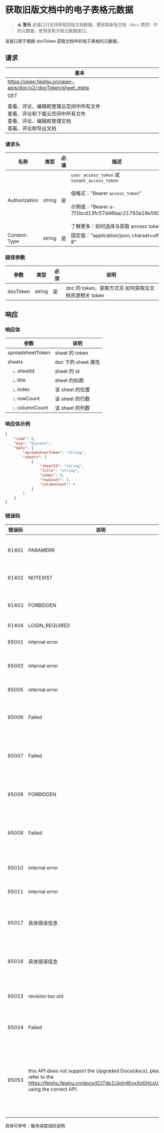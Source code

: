 # 获取旧版文档中的电子表格元数据



> **⚠️ 警告**
> 此接口只支持获取旧版文档数据。要获取新版文档（`docx` 类型）中的元数据，使用获取文档元数据接口。



该接口用于根据 docToken 获取文档中的电子表格的元数据。 

## 请求
| 基本 |  |
| --- | --- |
| https://open.feishu.cn/open-apis/doc/v2/:docToken/sheet_meta |
| GET |
|  |
| 查看、评论、编辑和管理云空间中所有文件<br>查看、评论和下载云空间中所有文件<br>查看、评论、编辑和管理文档<br>查看、评论和导出文档 |


### 请求头
| 名称 | 类型 | 必填 | 描述 |
| --- | --- | --- | --- |
| Authorization | string | 是 | `user_access_token` 或 `tenant_access_token`<br> <br>值格式："Bearer `access_token`"<br><br>示例值："Bearer u-7f1bcd13fc57d46bac21793a18e560"<br> <br> 了解更多：如何选择与获取 access token |
| Content-Type | string | 是 | 固定值："application/json; charset=utf-8" |



### 路径参数
|参数|类型|必须|说明|
|--|-----|--|----|
|docToken|string|是|doc 的 token，获取方式见 如何获取云文档资源相关 token|

## 响应
### 响应体
|参数|说明|
|--|--|
|spreadsheetToken|sheet 的 token|
|sheets|doc 下的 sheet 属性|
|&emsp;∟sheetId|sheet 的 id|
|&emsp;∟title|sheet 的标题|
|&emsp;∟index|该 sheet 的位置|
|&emsp;∟rowCount|该 sheet 的行数|
|&emsp;∟columnCount|该 sheet 的列数|
### 响应体示例  
```json
{
    "code": 0,
    "msg": "Success",
    "data": {
        "spreadsheetToken": "string",
        "sheets": [
            {
                "sheetId": "string",
                "title": "string",
                "index": 0,
                "rowCount": 4,
                "columnCount": 4
            }
        ]
    }
}

```

### 错误码
| 错误码 | 说明 | 排查建议 |
| --- | --- | --- |
| 91401 | PARAMERR | 参数出现错误，检查参数有效性 |
| 91402 | NOTEXIST | 未找到，检查token是否有效 |
| 91403 | FORBIDDEN | 没有权限，检查是否有文档读权限 |
| 91404 | LOGIN_REQUIRED | 需要登录 |
| 95001 | internal error | 内部错误，请稍后重试 |
| 95003 | internal error | 内部错误，请稍后重试 |
| 95005 | internal error | 内部错误，请稍后重试 |
| 95006 | Failed | 文档未找到，检查token是否有效 |
| 95007 | Failed | 文档已删除，已删除文件无法获取文档meta信息 |
| 95008 | FORBIDDEN | 检查用户对文档、文件夹的权限 |
| 95009 | Failed | 没有权限，检查是否有文档读权限。添加文档权限 |
| 95010 | internal error | 内部错误，请稍后重试 |
| 95011 | internal error | 内部错误，请稍后重试 |
| 95017 | 具体错误信息 | 读取文档内容失败，检查revison是否正确 |
| 95018 | 具体错误信息 | 解析文档内容失败，详见具体错误信息 |
| 95023 | revision too old | 版本号太老，请使用最新版本号 |
| 95024 | Failed | 参数无效，检查参数有效性 |
| 95053 | this API does not support the Upgraded Docs(docx), please refer to the https://feishu.feishu.cn/docx/ICI7dp1Uioh4EvxXn0HcxUapn0c using the correct API. | 此 API 不支持新版文档（docx），请参考[新版文档 OpenAPI 接入指引](https://feishu.feishu.cn/docx/ICI7dp1Uioh4EvxXn0HcxUapn0c)使用正确的 API。 |


具体可参考：服务端错误码说明
